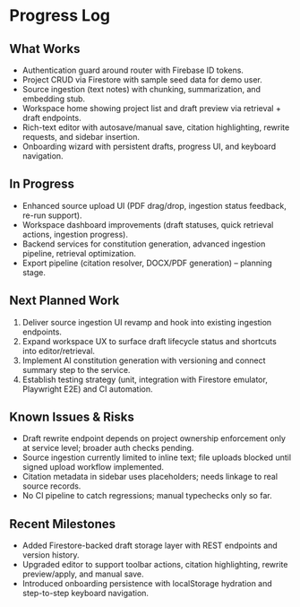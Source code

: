 # Progress Log

## What Works
- Authentication guard around router with Firebase ID tokens.
- Project CRUD via Firestore with sample seed data for demo user.
- Source ingestion (text notes) with chunking, summarization, and embedding stub.
- Workspace home showing project list and draft preview via retrieval + draft endpoints.
- Rich-text editor with autosave/manual save, citation highlighting, rewrite requests, and sidebar insertion.
- Onboarding wizard with persistent drafts, progress UI, and keyboard navigation.

## In Progress
- Enhanced source upload UI (PDF drag/drop, ingestion status feedback, re-run support).
- Workspace dashboard improvements (draft statuses, quick retrieval actions, ingestion progress).
- Backend services for constitution generation, advanced ingestion pipeline, retrieval optimization.
- Export pipeline (citation resolver, DOCX/PDF generation) – planning stage.

## Next Planned Work
1. Deliver source ingestion UI revamp and hook into existing ingestion endpoints.
2. Expand workspace UX to surface draft lifecycle status and shortcuts into editor/retrieval.
3. Implement AI constitution generation with versioning and connect summary step to the service.
4. Establish testing strategy (unit, integration with Firestore emulator, Playwright E2E) and CI automation.

## Known Issues & Risks
- Draft rewrite endpoint depends on project ownership enforcement only at service level; broader auth checks pending.
- Source ingestion currently limited to inline text; file uploads blocked until signed upload workflow implemented.
- Citation metadata in sidebar uses placeholders; needs linkage to real source records.
- No CI pipeline to catch regressions; manual typechecks only so far.

## Recent Milestones
- Added Firestore-backed draft storage layer with REST endpoints and version history.
- Upgraded editor to support toolbar actions, citation highlighting, rewrite preview/apply, and manual save.
- Introduced onboarding persistence with localStorage hydration and step-to-step keyboard navigation.
